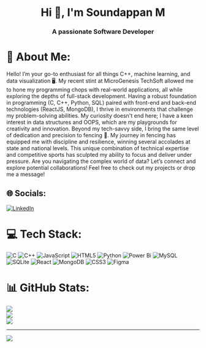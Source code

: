 <h1 align="center">Hi 👋, I'm Soundappan M</h1>
<h3 align="center">A passionate Software Developer</h3>


# 💫 About Me:
Hello! I’m your go-to enthusiast for all things C++, machine learning, and data visualization 🖥️. My recent stint at MicroGenesis TechSoft allowed me to hone my programming chops with real-world applications, all while exploring the depths of full-stack development.  Having a robust foundation in programming (C, C++, Python, SQL) paired with front-end and back-end technologies (ReactJS, MongoDB), I thrive in environments that challenge my problem-solving abilities. My curiosity doesn't end here; I have a keen interest in data structures and OOPS, which are my playgrounds for creativity and innovation.  Beyond my tech-savvy side, I bring the same level of dedication and precision to fencing 🤺. My journey in fencing has equipped me with discipline and resilience, winning several accolades at state and national levels. This unique combination of technical expertise and competitive sports has sculpted my ability to focus and deliver under pressure.  Are you navigating the complex world of data? Let’s connect and explore potential collaborations!  Feel free to check out my projects or drop me a message!


## 🌐 Socials:
[![LinkedIn](https://img.shields.io/badge/LinkedIn-%230077B5.svg?logo=linkedin&logoColor=white)](https://www.linkedin.com/in/soundappanm6/)


# 💻 Tech Stack:
![C](https://img.shields.io/badge/c-%2300599C.svg?style=for-the-badge&logo=c&logoColor=white) ![C++](https://img.shields.io/badge/c++-%2300599C.svg?style=for-the-badge&logo=c%2B%2B&logoColor=white) ![JavaScript](https://img.shields.io/badge/javascript-%23323330.svg?style=for-the-badge&logo=javascript&logoColor=%23F7DF1E) ![HTML5](https://img.shields.io/badge/html5-%23E34F26.svg?style=for-the-badge&logo=html5&logoColor=white) ![Python](https://img.shields.io/badge/python-3670A0?style=for-the-badge&logo=python&logoColor=ffdd54) ![Power Bi](https://img.shields.io/badge/power_bi-F2C811?style=for-the-badge&logo=powerbi&logoColor=black) ![MySQL](https://img.shields.io/badge/mysql-4479A1.svg?style=for-the-badge&logo=mysql&logoColor=white) ![SQLite](https://img.shields.io/badge/sqlite-%2307405e.svg?style=for-the-badge&logo=sqlite&logoColor=white) ![React](https://img.shields.io/badge/react-%2320232a.svg?style=for-the-badge&logo=react&logoColor=%2361DAFB) ![MongoDB](https://img.shields.io/badge/MongoDB-%234ea94b.svg?style=for-the-badge&logo=mongodb&logoColor=white) ![CSS3](https://img.shields.io/badge/css3-%231572B6.svg?style=for-the-badge&logo=css3&logoColor=white) ![Figma](https://img.shields.io/badge/figma-%23F24E1E.svg?style=for-the-badge&logo=figma&logoColor=white)
# 📊 GitHub Stats:
![](https://github-readme-stats.vercel.app/api?username=msoundappan007&theme=dark&hide_border=false&include_all_commits=false&count_private=false)<br/>
![](https://github-readme-streak-stats.herokuapp.com/?user=msoundappan007&theme=dark&hide_border=false)<br/>
![](https://github-readme-stats.vercel.app/api/top-langs/?username=msoundappan007&theme=dark&hide_border=false&include_all_commits=false&count_private=false&layout=compact)

---
[![](https://visitcount.itsvg.in/api?id=msoundappan007&icon=0&color=0)](https://visitcount.itsvg.in)

<!-- Proudly created with GPRM ( https://gprm.itsvg.in ) -->
